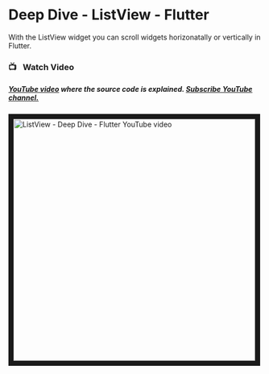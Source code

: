 # Deep Dive - ListView - Flutter

With the ListView widget you can scroll widgets horizonatally or vertically in Flutter.




### 📺&ensp; Watch Video

##### [YouTube video](https://www.youtube.com/watch?v=B738DDx4uUo&list=UU7fe0TkvATV5FrNiIN8rqdQ&index=1 "Technobd xyz") where the *source code* is explained. [Subscribe YouTube channel.](https://www.youtube.com/channel/UC7fe0TkvATV5FrNiIN8rqdQ "YouTube Subscribe Technobd xyz")  
<a href="https://www.youtube.com/watch?v=kk_st-Xjtko&feature=player_embedded
" target="_blank"><img src="https://i9.ytimg.com/vi/B738DDx4uUo/maxresdefault.jpg?time=1615584300000&sqp=CKy4r4IG&rs=AOn4CLDEkuKkv0chVOzPbIAl61UEXklsgw" 
alt="ListView - Deep Dive - Flutter YouTube video" width="480" border="10" /></a>


